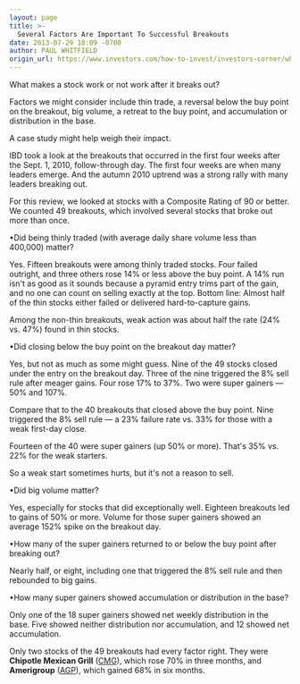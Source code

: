 ```yaml
---
layout: page
title: >-
  Several Factors Are Important To Successful Breakouts
date: 2013-07-29 18:09 -0700
author: PAUL WHITFIELD
origin_url: https://www.investors.com/how-to-invest/investors-corner/what-makes-a-great-growth-stock-work
---
```





What makes a stock work or not work after it breaks out?


Factors we might consider include thin trade, a reversal below the buy point on the breakout, big volume, a retreat to the buy point, and accumulation or distribution in the base.


A case study might help weigh their impact.


IBD took a look at the breakouts that occurred in the first four weeks after the Sept. 1, 2010, follow-through day. The first four weeks are when many leaders emerge. And the autumn 2010 uptrend was a strong rally with many leaders breaking out.


For this review, we looked at stocks with a Composite Rating of 90 or better. We counted 49 breakouts, which involved several stocks that broke out more than once.


•Did being thinly traded (with average daily share volume less than 400,000) matter?


Yes. Fifteen breakouts were among thinly traded stocks. Four failed outright, and three others rose 14% or less above the buy point. A 14% run isn't as good as it sounds because a pyramid entry trims part of the gain, and no one can count on selling exactly at the top. Bottom line: Almost half of the thin stocks either failed or delivered hard-to-capture gains.


Among the non-thin breakouts, weak action was about half the rate (24% vs. 47%) found in thin stocks.


•Did closing below the buy point on the breakout day matter?


Yes, but not as much as some might guess. Nine of the 49 stocks closed under the entry on the breakout day. Three of the nine triggered the 8% sell rule after meager gains. Four rose 17% to 37%. Two were super gainers — 50% and 107%.


Compare that to the 40 breakouts that closed above the buy point. Nine triggered the 8% sell rule — a 23% failure rate vs. 33% for those with a weak first-day close.


Fourteen of the 40 were super gainers (up 50% or more). That's 35% vs. 22% for the weak starters.


So a weak start sometimes hurts, but it's not a reason to sell.


•Did big volume matter?


Yes, especially for stocks that did exceptionally well. Eighteen breakouts led to gains of 50% or more. Volume for those super gainers showed an average 152% spike on the breakout day.


•How many of the super gainers returned to or below the buy point after breaking out?


Nearly half, or eight, including one that triggered the 8% sell rule and then rebounded to big gains.


•How many super gainers showed accumulation or distribution in the base?


Only one of the 18 super gainers showed net weekly distribution in the base. Five showed neither distribution nor accumulation, and 12 showed net accumulation.


Only two stocks of the 49 breakouts had every factor right. They were **Chipotle Mexican Grill** ([CMG](https://research.investors.com/quote.aspx?symbol=CMG)), which rose 70% in three months, and **Amerigroup** ([AGP](https://research.investors.com/quote.aspx?symbol=AGP)), which gained 68% in six months.




